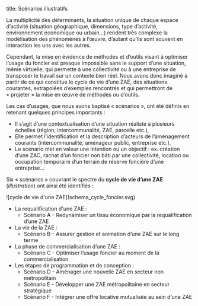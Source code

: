 title: Scénarios illustratifs

La multiplicité des déterminants, la situation unique de chaque espace d’activité (situation géographique, dimensions, type d’activité, environnement économique ou urbain…) rendent très complexe la modélisation des phénomènes à l’œuvre, d’autant qu’ils sont souvent en interaction les uns avec les autres.

Cependant, la mise en évidence de méthodes et d’outils visant à optimiser l’usage du foncier est presque impossible sans le support d’une situation, même virtuelle, qui permette à une collectivité ou à une entreprise de transposer le travail sur un contexte bien réel. Nous avons donc imaginé à partir de ce qui constitue le cycle de vie d’une ZAE, des situations courantes, extrapolées d’exemples rencontrés et qui permettront de « projeter » la mise en œuvre de méthodes ou d’outils.

Les cas d’usages, que nous avons baptisé « scénarios », ont été définis en retenant quelques principes importants :

* Il s’agit d’une contextualisation d’une situation réaliste à plusieurs échelles (région, intercommunalité, ZAE, parcelle etc.),
* Elle permet l’identification et la description d’acteurs de l’aménagement courants (intercommunalité, aménageur public, entreprise etc.),
* Le scénario met en valeur une intention ou un objectif : ex. création d’une ZAC, rachat d’un foncier non bâti par une collectivité, location ou occupation temporaire d’un terrain de réserve foncière d’une entreprise…

Six « scénarios » couvrant le spectre du **cycle de vie d’une ZAE** (_illustration_) ont ainsi été identifiés :

<div markdown="1" alt="Le cycle de vie des ZAE >">
![cycle de vie d'une ZAE](schema_cycle_foncier.svg)

</div>

* La requalification d'une ZAE :
    * Scénario A – Redynamiser un tissu économique par la requalification d’une ZAE
* La vie de la ZAE :
    * Scénario B – Assurer gestion et animation d’une ZAE sur le long terme
* La phase de commercialisation d’une ZAE :
    * Scénario C - Optimiser l’usage foncier au moment de la commercialisation
* Les étapes de programmation et de conception :
    * Scénario D - Aménager une nouvelle ZAE en secteur non métropolitain
    * Scénario E - Développer une ZAE métropolitaine en secteur stratégique
    * Scénario F - Intégrer une offre locative mutualisée au sein d’une ZAE
